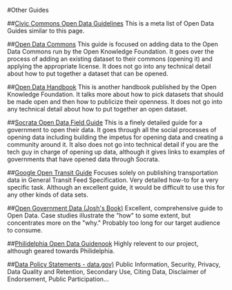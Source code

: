 #Other Guides

##[Civic Commons Open Data Guidelines](http://wiki.civiccommons.org/Open_Data_Guidelines)
This is a meta list of Open Data Guides similar to this page. 

##[Open Data Commons](http://opendatacommons.org/guide/)
This guide is focused on adding data to the Open Data Commons run by the Open Knowledge Foundation. It goes over the process of adding an existing dataset to their commons (opening it) and applying the appropriate license. It does not go into any technical detail about how to put together a dataset that can be opened.

##[Open Data Handbook](http://opendatahandbook.org/)
This is another handbook published by the Open Knowledge Foundation. It talks more about how to pick datasets that should be made open and then how to publicize their openness. It does not go into any technical detail about how to put together an open dataset.

##[Socrata Open Data Field Guide](http://www.socrata.com/open-data-field-guide-chapter/about/)
This is a finely detailed guide for a government to open their data. It goes through all the social processes of opening data including building the impetus for opening data and creating a community around it. It also does not go into technical detail if you are the tech guy in charge of opening up data, although it gives links to examples of governments that have opened data through Socrata.

##[Google Open Transit Guide](http://maps.google.com/help/maps/mapcontent/transit/)
Focuses solely on publishing transportation data in General Transit Feed Specification.  Very detailed how-to for a very specific task.  Although an excellent guide, it would be difficult to use this for any other kinds of data sets.

##[Open Government Data (Josh's Book)](http://opengovdata.io/) 
Excellent, comprehensive guide to Open Data. Case studies illustrate the "how" to some extent, but concentrates more on the "why."  Probably too long for our target audience to consume.

##[Philidelphia Open Data Guidenook](https://docs.google.com/document/d/1Kd4AOoRG8q18PVZ0JMusgKWJmgjrWvv3iTdKUjLEdT4/edit) 
Highly relevent to our project, although geared towards Philidelphia.

##[Data Policy Statements - data.gov)](http://www.data.gov/data-policy)
Public Information, Security, Privacy, Data Quality and Retention, Secondary Use, Citing Data, Disclaimer of Endorsement, Public Participation...